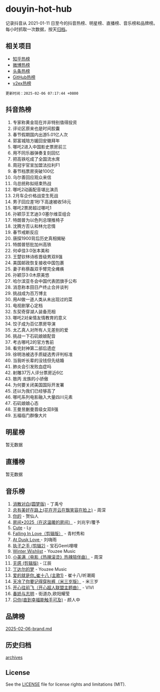 # douyin-hot-hub

记录抖音从 2021-01-11 日至今的抖音热榜、明星榜、直播榜、音乐榜和品牌榜。每小时抓取一次数据，按天[归档](archives)。

## 相关项目

- [知乎热榜](https://github.com/lonnyzhang423/zhihu-hot-hub)
- [微博热榜](https://github.com/lonnyzhang423/weibo-hot-hub)
- [头条热榜](https://github.com/lonnyzhang423/toutiao-hot-hub)
- [GitHub热榜](https://github.com/lonnyzhang423/github-hot-hub)
- [v2ex热榜](https://github.com/lonnyzhang423/v2ex-hot-hub)


`更新时间：2025-02-06 07:17:44 +0800`

## 抖音热榜

1. 专家称黄金现在并非特别值得投资
1. 评论区原来也是时间胶囊
1. 春节假期国内出游5.01亿人次
1. 郭富城陪方媛回安徽拜年
1. 哪吒2进入中国影史票房前三
1. 用不同乐器弹奏复刻回忆
1. 把高铁吃成了全国流水席
1. 周冠宇官宣加盟法拉利F1
1. 春节档票房突破100亿
1. 乌尔善回应观众来信
1. 乌总统称拟结束热战
1. 哪吒2动画配音堪比演员
1. 2月车企价格战变生死战
1. 男子回应差1秒下高速被收58元
1. 哪吒2票房超过哪吒1
1. 孙颖莎王艺迪3:0塞尔维亚组合
1. 特朗普为以色列总理推椅子
1. 沈腾方否认和林允恋情
1. 春节戒断反应
1. 唐探1900背后历史真相揭秘
1. 特朗普怒批加州高铁
1. 何卓佳3:0张本美和
1. 王楚钦林诗栋晋级男双8强
1. 美国邮政恢复接收中国包裹
1. 妻子称蔡磊双手臂完全瘫痪
1. 孙颖莎3:0木原美悠
1. 哈尔滨亚冬会中国代表团旗手公布
1. 消息称本田日产终止合并谈判
1. 挑战成为百万博主
1. 用AI做一道人类从未出现过的菜
1. 电视剧掌心定档
1. 东契奇穿湖人装备亮相
1. 哪吒2对亲情友情教育的意义
1. 饺子成为百亿票房导演
1. 太乙真人对所有人无差别的爱
1. 挑战一下石矶娘娘配音
1. 考古哪吒2的官方售前
1. 看完封神第二部后遗症
1. 徐明浩被选手质疑选秀评判标准
1. 当我听长辈的没钱但先结婚
1. 肺炎会引发败血症吗
1. 射雕37万人评分票房近6亿
1. 敖丙 龙族的小骄傲
1. 为何要关闭美国国际开发署
1. 还以为我们已经够高了
1. 哪吒系列电影融入大量四川元素
1. 石矶娘娘心态
1. 王曼昱蒯曼晋级女双8强
1. 五福临门群像大片

## 明星榜

暂无数据

## 直播榜

暂无数据

## 音乐榜

1. [消散对白(圆梦版)](https://sf5-hl-cdn-tos.douyinstatic.com/obj/tos-cn-ve-2774/og4jB5I5IizzoZVAAAzWgBMAsMDWoArfwBOiFs) - 丁禹兮
1. [总有美好在路上(花在开云在飘笑容在脸上)](https://sf5-hl-cdn-tos.douyinstatic.com/obj/tos-cn-ve-2774/oU5u7NwtfBIvaNhoQBszOvAlRiAoiWAVVyBMq4) - 周深
1. [你的](https://sf5-hl-cdn-tos.douyinstatic.com/obj/tos-cn-ve-2774/oYuIeKf42jB7sEV6B2upMdpYAgfrQWj0FeRegh) - 贺仙人
1. [房间•2025（在这温暖的房间）](https://sf5-hl-cdn-tos.douyinstatic.com/obj/tos-cn-ve-2774/oMzJcnT8BgIetASeBfwfEeBQVNfACiCifhfZP7g) - 刘兆宇/覆予
1. [Cute](https://sf5-hl-cdn-tos.douyinstatic.com/obj/tos-cn-ve-2774/o4IbIzHWKAAB4wsS5qMBRiiAlEBGTpQRNfFvuo) - Ly
1. [Falling In Love（剪辑版）](https://sf5-hl-cdn-tos.douyinstatic.com/obj/tos-cn-ve-2774/o8ajpA8zzgBPahbBIO8AcKGBLJezFCRd1wfP9f) - 青村秀和
1. [ At Dusk  Love ](https://sf5-hl-cdn-tos.douyinstatic.com/obj/tos-cn-ve-2774/o8CrpCf5CaYgI4ZrtQgMQAFEfuGqNnRSDQAPBc) - 刘嗨雨
1. [执子之手 (剪辑2)](https://sf5-hl-cdn-tos.douyinstatic.com/obj/tos-cn-ve-2774/oUoZLQjCc31XzqsBnBQUNgeKtYPBcgbFDwtfcu) - 宝石Gem\哩哩
1. [Winter Wishlist](https://sf6-cdn-tos.douyinstatic.com/obj/tos-cn-ve-2774/oIIgUOeamCFCVAzxN6MFRLIBlLGpUqQxeeHrLE) - Youzee Music
1. [小美满（电影《热辣滚烫》热辣陪伴曲）](https://sf5-hl-cdn-tos.douyinstatic.com/obj/tos-cn-ve-2774/o0GAn2lSgfZIDUgtevCGDQYnFg4CwnrBaxbTZL) - 周深
1. [无感 (剪辑版)](https://sf5-hl-cdn-tos.douyinstatic.com/obj/tos-cn-ve-2774/o0eIsUzJBDlQaQFC5OFlgbMEZC1TFYBftOBn6p) - 江辰
1. [丁达尔的梦](https://sf5-hl-cdn-tos.douyinstatic.com/obj/tos-cn-ve-2774/oMU3WirUZBVQkAC9ccG5P2IQirziZM2RTInUY) - Youzee Music
1. [爱的就是你_崔十八 (主歌1)](https://sf5-hl-cdn-tos.douyinstatic.com/obj/tos-cn-ve-2774/oI5BO5DhFZ6UTcNCnZaOCBLtZ7WIMQGfgnXf5E) - 崔十八/听潮阁
1. [天冷了你要记得穿秋裤（米三岁版）](https://sf5-hl-cdn-tos.douyinstatic.com/obj/tos-cn-ve-2774/oQlIwVIDWiZ6BQilAorS7MA0AgCkQDvcZAdm1) - 米三岁
1. [开心往前飞（开心超人联盟主题曲）](https://sf5-hl-cdn-tos.douyinstatic.com/obj/tos-cn-ve-2774/9d8fb7c82cf1421fb93a9fe925275e0a) - VIVI
1. [春娇与志明](https://sf5-hl-cdn-tos.douyinstatic.com/obj/tos-cn-ve-2774/e530d8fceb7044b39707d7f9ff54add1) - 街道办,欧阳耀莹
1. [只你(直到幸福能触手可及)](https://sf5-hl-cdn-tos.douyinstatic.com/obj/tos-cn-ve-2774/o0lBkRDzFTeaVSUz3ZZSCBVtZ5DIMQGfgmEAuE) - 颜人中

## 品牌榜

[2025-02-06-brand.md](archives/2025-02-06-brand.md)

## 历史归档

[archives](archives)

## License

See the [LICENSE](LICENSE) file for license rights and limitations (MIT).
